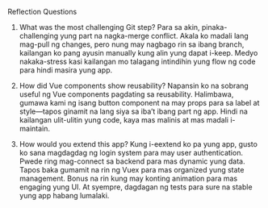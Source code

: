 Reflection Questions

1. What was the most challenging Git step?
Para sa akin, pinaka-challenging yung part na nagka-merge conflict. Akala ko madali lang mag-pull ng changes, pero nung may nagbago rin sa ibang branch, kailangan ko pang ayusin manually kung alin yung dapat i-keep. Medyo nakaka-stress kasi kailangan mo talagang intindihin yung flow ng code para hindi masira yung app.

2. How did Vue components show reusability?
Napansin ko na sobrang useful ng Vue components pagdating sa reusability. Halimbawa, gumawa kami ng isang button component na may props para sa label at style—tapos ginamit na lang siya sa iba’t ibang part ng app. Hindi na kailangan ulit-ulitin yung code, kaya mas malinis at mas madali i-maintain.

3. How would you extend this app?
Kung i-eextend ko pa yung app, gusto ko sana magdagdag ng login system para may user authentication. Pwede ring mag-connect sa backend para mas dynamic yung data. Tapos baka gumamit na rin ng Vuex para mas organized yung state management. Bonus na rin kung may konting animation para mas engaging yung UI. At syempre, dagdagan ng tests para sure na stable yung app habang lumalaki.

